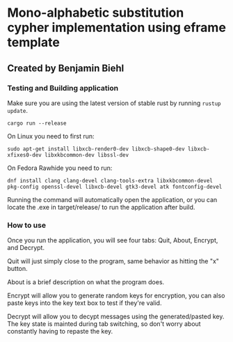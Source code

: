 # Mono-alphabetic substitution cypher implementation using eframe template

## Created by Benjamin Biehl

### Testing and Building application

Make sure you are using the latest version of stable rust by running `rustup update`.

`cargo run --release`

On Linux you need to first run:

`sudo apt-get install libxcb-render0-dev libxcb-shape0-dev libxcb-xfixes0-dev libxkbcommon-dev libssl-dev`

On Fedora Rawhide you need to run:

`dnf install clang clang-devel clang-tools-extra libxkbcommon-devel pkg-config openssl-devel libxcb-devel gtk3-devel atk fontconfig-devel`

Running the command will automatically open the application, or you can locate the .exe in target/release/ to run the application after build.

### How to use

Once you run the application, you will see four tabs: Quit, About, Encrypt, and Decrypt.

Quit will just simply close to the program, same behavior as hitting the "x" button.

About is a brief description on what the program does.

Encrypt will allow you to generate random keys for encryption, you can also paste keys into the key text box to test if they're valid.

Decrypt will allow you to decypt messages using the generated/pasted key. The key state is mainted during tab switching, so don't worry about constantly having to repaste the key.

